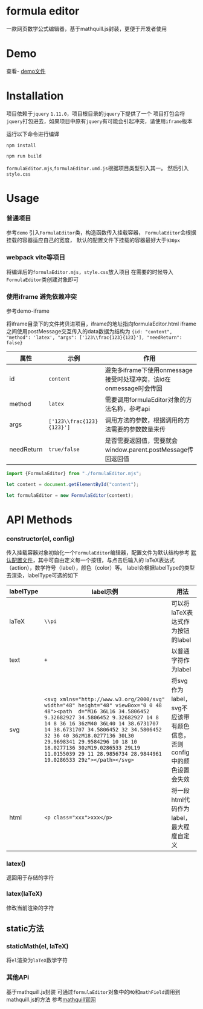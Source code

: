 # formula editor

一款网页数学公式编辑器，基于mathquill.js封装，更便于开发者使用

# Demo

查看- [demo文件](demo.html)

# Installation

项目依赖于`jquery` `1.11.0`，项目根目录的`jquery`下提供了一个
项目打包会将`jquery`打包进去，如果项目中原有`jquery`有可能会引起冲突，请使用`iframe`版本

运行以下命令进行编译

```shell
npm install

npm run build
```

`formulaEditor.mjs`,`formulaEditor.umd.js`根据项目类型引入其一。
然后引入`style.css`

# Usage

### 普通项目

参考`demo`
引入`FormulaEditor`类，构造函数传入挂载容器，
`FormulaEditor`会根据挂载的容器适应自己的宽度，
默认的配置文件下挂载的容器最好大于`930px`

### webpack vite等项目

将编译后的`formulaEditor.mjs`，`style.css`放入项目
在需要的时候导入`FormulaEditor`类创建对象即可

### 使用iframe 避免依赖冲突

参考demo-iframe

将iframe目录下的文件拷贝进项目，iframe的地址指向formulaEditor.html
iframe之间使用postMessage交互传入的data数据为结构为
`{id: "content", "method": 'latex', "args": ['123\\frac{123}{123}'], "needReturn": false}`

| 属性         | 示例                        | 作用                                             |
|------------|---------------------------|------------------------------------------------|
| id         | `content`                 | 避免多iframe下使用onmessage接受时处理冲突，该id在onmessage时会传回 |
| method     | `latex`                   | 需要调用formulaEditor对象的方法名称，参考api                 |
| args       | `['123\\frac{123}{123}']` | 调用方法的参数，根据调用的方法需要的参数数量来传                       |
| needReturn | `true/false`              | 是否需要返回值，需要就会window.parent.postMessage传回返回值     |

```javascript
import {FormulaEditor} from "./formulaEditor.mjs";

let content = document.getElementById("content");

let formulaEditor = new FormulaEditor(content);
```

# API Methods

### constructor(el, config)

传入挂载容器对象初始化一个`FormulaEditor`编辑器，配置文件为默认结构参考
[默认配置文件](lib/config/default.js)，其中可自由定义每一个按钮，与点击后输入的
laTeX表达式（action），数学符号（label），颜色（color）等。
label会根据labelType的类型去渲染，labelType可选的如下

| labelType | label示例                                                                                                                                                                                                                                                                                                                                                                                                  | 用法                                         |
|-----------|----------------------------------------------------------------------------------------------------------------------------------------------------------------------------------------------------------------------------------------------------------------------------------------------------------------------------------------------------------------------------------------------------------|--------------------------------------------|
| laTeX     | `\\pi`                                                                                                                                                                                                                                                                                                                                                                                                   | 可以将laTeX表达式作为按钮的label                      |
| text      | `+`                                                                                                                                                                                                                                                                                                                                                                                                      | 以普通字符作为label                               |
| svg       | `<svg xmlns="http://www.w3.org/2000/svg" width="48" height="48" viewBox="0 0 48 48"><path  d="M16 36L16 34.5806452 9.32682927 34.5806452 9.32682927 14 8 14 8 36 16 36zM40 36L40 14 38.6731707 14 38.6731707 34.5806452 32 34.5806452 32 36 40 36zM18.0277136 30L30 29.9698341 29.9584296 10 18 10 18.0277136 30zM19.0286533 29L19 11.0155039 29 11 28.9856734 28.9844961 19.0286533 29z"></path></svg>` | 将svg作为label，svg不应该带有颜色信息，否则config中的颜色设置会失效 |
| html      | `<p class="xxx">xxx</p>`                                                                                                                                                                                                                                                                                                                                                                                 | 将一段html代码作为label，最大程度自定义                   |

### latex()

返回用于存储的字符

### latex(laTeX)

修改当前渲染的字符

## static方法

### staticMath(el, laTeX)

将`el`渲染为`laTeX`数学字符

### 其他APi

基于mathquill.js封装 可通过`formulaEditor`对象中的`MQ`和`mathField`调用到mathquill.js的方法
参考[mathquill官网](http://docs.mathquill.com/en/latest/Api_Methods/#latex)

